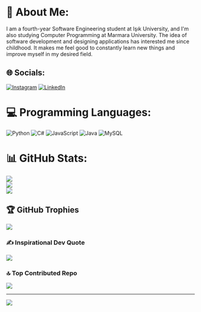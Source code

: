 # 💫 About Me:
I am a fourth-year Software Engineering student at Işık University, and I'm also studying Computer Programming at Marmara University. The idea of software development and designing applications has interested me since childhood. It makes me feel good to constantly learn new things and improve myself in my desired field.<br>


## 🌐 Socials:
[![Instagram](https://img.shields.io/badge/Instagram-%23E4405F.svg?logo=Instagram&logoColor=white)](https://instagram.com/dev.emirhan) [![LinkedIn](https://img.shields.io/badge/LinkedIn-%230077B5.svg?logo=linkedin&logoColor=white)](https://linkedin.com/in/emirhan-önder-296332207) 

# 💻 Programming Languages:
![Python](https://img.shields.io/badge/python-3670A0?style=for-the-badge&logo=python&logoColor=ffdd54) ![C#](https://img.shields.io/badge/c%23-%23239120.svg?style=for-the-badge&logo=c-sharp&logoColor=white) ![JavaScript](https://img.shields.io/badge/javascript-%23323330.svg?style=for-the-badge&logo=javascript&logoColor=%23F7DF1E) ![Java](https://img.shields.io/badge/java-%23ED8B00.svg?style=for-the-badge&logo=java&logoColor=white) ![MySQL](https://img.shields.io/badge/mysql-%2300f.svg?style=for-the-badge&logo=mysql&logoColor=white)
# 📊 GitHub Stats:
![](https://github-readme-stats.vercel.app/api?username=emirhandev&theme=dark&hide_border=false&include_all_commits=true&count_private=false)<br/>
![](https://github-readme-streak-stats.herokuapp.com/?user=emirhandev&theme=dark&hide_border=false)<br/>
![](https://github-readme-stats.vercel.app/api/top-langs/?username=emirhandev&theme=dark&hide_border=false&include_all_commits=true&count_private=false&layout=compact)

## 🏆 GitHub Trophies
![](https://github-profile-trophy.vercel.app/?username=emirhandev&theme=radical&no-frame=false&no-bg=true&margin-w=4)

### ✍️ Inspirational Dev Quote
![](https://quotes-github-readme.vercel.app/api?type=horizontal&theme=radical)

### 🔝 Top Contributed Repo
![](https://github-contributor-stats.vercel.app/api?username=emirhandev&limit=5&theme=dark&combine_all_yearly_contributions=true)

---
[![](https://visitcount.itsvg.in/api?id=emirhandev&icon=0&color=0)](https://visitcount.itsvg.in)

<!-- Designed by Emirhan ÖNDER -->
